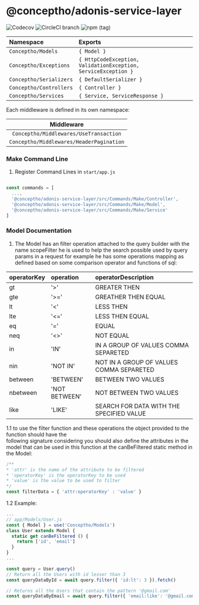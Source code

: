 # @conceptho/adonis-service-layer
![Codecov](https://img.shields.io/codecov/c/github/conceptho/adonis-service-layer.svg?logo=codecov&style=for-the-badge)
![CircleCI branch](https://img.shields.io/circleci/project/github/conceptho/adonis-service-layer/master.svg?logo=circleci&style=for-the-badge)
![npm (tag)](https://img.shields.io/npm/v/@conceptho/adonis-service-layer/latest.svg?color=green&logo=npm&style=for-the-badge)

| Namespace               | Exports                                                        |
| :---------------------- | :------------------------------------------------------------- |
| `Conceptho/Models`      | `{ Model }`                                                    |
| `Conceptho/Exceptions`  | `{ HttpCodeException, ValidationException, ServiceException }` |
| `Conceptho/Serializers` | `{ DefaultSerializer }`                                        |
| `Conceptho/Controllers` | `{ Controller }`                                               |
| `Conceptho/Services`    | `{ Service, ServiceResponse }`                                 |

Each middleware is defined in its own namespace:

|                Middleware                |
|:----------------------------------------:|
| `Conceptho/Middlewares/UseTransaction`   |
| `Conceptho/Middlewares/HeaderPagination` |


### Make Command Line

1. Register Command Lines in `start/app.js`

```js

const commands = [
  ...,
  '@conceptho/adonis-service-layer/src/Commands/Make/Controller',
  '@conceptho/adonis-service-layer/src/Commands/Make/Model',
  '@conceptho/adonis-service-layer/src/Commands/Make/Service'
]

```


### Model Documentation

1. The Model has an filter operation attached to the query builder with the name scopeFilter
he is used to help the search possible used by query params in a request for example he has
some operations mapping as defined based on some comparison operator and functions of sql:

| operatorKey       | operation          | operatorDescription                         |
| :---------------- | :----------------- | :----------------------------------------   |
| gt                | '>'                | GREATER THEN                                |  
| gte               | '>='               | GREATHER THEN EQUAL                         |
| lt                | '<'                | LESS THEN                                   |
| lte               | '<='               | LESS THEN EQUAL                             |
| eq                | '='                | EQUAL                                       |
| neq               | '<>'               | NOT EQUAL                                   |
| in                | 'IN'               | IN A GROUP OF VALUES COMMA SEPARETED        |
| nin               | 'NOT IN'           | NOT IN A GROUP OF VALUES COMMA SEPARETED    |
| between           | 'BETWEEN'          | BETWEEN TWO VALUES                          |
| nbetween          | 'NOT BETWEEN'      | NOT BETWEEN TWO VALUES                      |
| like              | 'LIKE'             | SEARCH FOR DATA WITH THE SPECIFIED VALUE    | 

1.1 to use the filter function and these operations the object provided to the function should have the  
following signature considering you should also define the attributes in the model that can be used in 
this function at the canBeFiltered static method in the Model:

```js
/**
* 'attr' is the name of the attribute to be filtered
* 'operatorKey' is the operatorKey to be used 
* 'value' is the value to be used to filter
*/
const filterData = { 'attr:operatorKey' : 'value' }
```
1.2 Example:
```js
...
// app/Models/User.js
const { Model } = use('Conceptho/Models')
class User extends Model {
  static get canBeFiltered () {
    return ['id', 'email']
  }
}
...

const query = User.query()
// Return all the Users with id lesser than 3
const queryDataById = await query.filter({ 'id:lt': 3 }).fetch()

// Returns all the Users that contain the pattern '@gmail.com'
const queryDataByEmail = await query.filter({ 'email:like': '@gmail.com' }).fetch()

```
